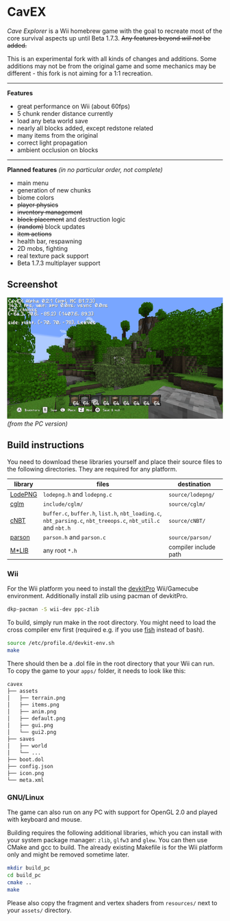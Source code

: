 # CavEX

*Cave Explorer* is a Wii homebrew game with the goal to recreate most of the core survival aspects up until Beta 1.7.3. ~~Any features beyond *will not* be added.~~

This is an experimental fork with all kinds of changes and additions. Some additions may not be from the original game and some mechanics may be different - this fork is not aiming for a 1:1 recreation.

---

**Features**
* great performance on Wii (about 60fps)
* 5 chunk render distance currently
* load any beta world save
* nearly all blocks added, except redstone related
* many items from the original
* correct light propagation
* ambient occlusion on blocks

---

**Planned features** *(in no particular order, not complete)*
* main menu
* generation of new chunks
* biome colors
* ~~player physics~~
* ~~inventory management~~
* ~~block placement~~ and destruction logic
* ~~(random)~~ block updates
* ~~item actions~~
* health bar, respawning
* 2D mobs, fighting
* real texture pack support
* Beta 1.7.3 multiplayer support

## Screenshot

![ingame0](docs/ingame0.png)
*(from the PC version)*

## Build instructions

You need to download these libraries yourself and place their source files to the following directories. They are required for any platform.

| library | files | destination |
| --- | --- | --- |
| [LodePNG](https://github.com/lvandeve/lodepng) | `lodepng.h` and `lodepng.c` | `source/lodepng/` |
| [cglm](https://github.com/recp/cglm) | `include/cglm/` | `source/cglm/` |
| [cNBT](https://github.com/chmod222/cNBT) | `buffer.c`, `buffer.h`, `list.h`, `nbt_loading.c`, `nbt_parsing.c`, `nbt_treeops.c`, `nbt_util.c` and `nbt.h` | `source/cNBT/` |
| [parson](https://github.com/kgabis/parson) | `parson.h` and `parson.c` | `source/parson/` |
| [M*LIB](https://github.com/P-p-H-d/mlib) | any root `*.h` | compiler include path |

### Wii

For the Wii platform you need to install the [devkitPro](https://devkitpro.org/wiki/Getting_Started) Wii/Gamecube environment. Additionally install zlib using pacman of devkitPro.

```bash
dkp-pacman -S wii-dev ppc-zlib
```

To build, simply run make in the root directory. You might need to load the cross compiler env first (required e.g. if you use [fish](https://fishshell.com/) instead of bash).

```bash
source /etc/profile.d/devkit-env.sh
make
```

There should then be a .dol file in the root directory that your Wii can run. To copy the game to your `apps/` folder, it needs to look like this:
```
cavex
├── assets
│   ├── terrain.png
│   ├── items.png
│   ├── anim.png
│   ├── default.png
│   ├── gui.png
│   └── gui2.png
├── saves
│   ├── world
│   └── ...
├── boot.dol
├── config.json
├── icon.png
└── meta.xml
```

### GNU/Linux

The game can also run on any PC with support for OpenGL 2.0 and played with keyboard and mouse.

Building requires the following additional libraries, which you can install with your system package manager: `zlib`, `glfw3` and `glew`. You can then use CMake and gcc to build. The already existing Makefile is for the Wii platform only and might be removed sometime later.

```bash
mkdir build_pc
cd build_pc
cmake ..
make
```

Please also copy the fragment and vertex shaders from `resources/` next to your `assets/` directory.
